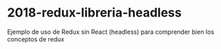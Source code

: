 # 2018-redux-libreria-headless
Ejemplo de uso de Redux sin React (headless) para comprender bien los conceptos de redux
